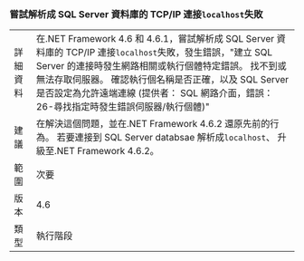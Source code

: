 ### <a name="attempting-a-tcpip-connection-to-a-sql-server-database-that-resolves-to-localhost-fails"></a>嘗試解析成 SQL Server 資料庫的 TCP/IP 連接`localhost`失敗

|   |   |
|---|---|
|詳細資料|在.NET Framework 4.6 和 4.6.1，嘗試解析成 SQL Server 資料庫的 TCP/IP 連接<code>localhost</code>失敗，發生錯誤，&quot;建立 SQL Server 的連接時發生網路相關或執行個體特定錯誤。 找不到或無法存取伺服器。 確認執行個名稱是否正確，以及 SQL Server 是否設定為允許遠端連線 (提供者： SQL 網路介面，錯誤： 26-尋找指定時發生錯誤伺服器/執行個體)&quot;|
|建議|在解決這個問題，並在.NET Framework 4.6.2 還原先前的行為。 若要連接到 SQL Server databsae 解析成<code>localhost</code>、 升級至.NET Framework 4.6.2。|
|範圍|次要|
|版本|4.6|
|類型|執行階段|


